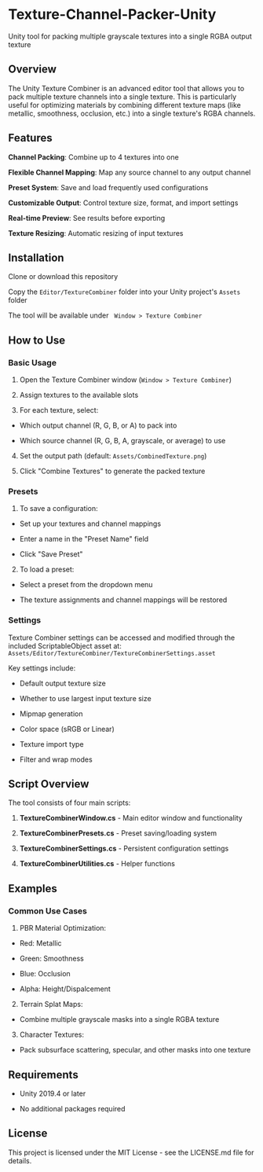 # Texture-Channel-Packer-Unity
 Unity tool for packing multiple grayscale textures into a single RGBA output texture

## Overview
The Unity Texture Combiner is an advanced editor tool that allows you to pack multiple texture channels into a single texture. This is particularly useful for optimizing materials by combining different texture maps (like metallic, smoothness, occlusion, etc.) into a single texture's RGBA channels.

## Features
**Channel Packing**: Combine up to 4 textures into one

**Flexible Channel Mapping**: Map any source channel to any output channel

**Preset System**: Save and load frequently used configurations

**Customizable Output**: Control texture size, format, and import settings

**Real-time Preview**: See results before exporting

**Texture Resizing**: Automatic resizing of input textures

## Installation
Clone or download this repository

Copy the ``Editor/TextureCombiner`` folder into your Unity project's ``Assets`` folder

The tool will be available under `` Window > Texture Combiner``

## How to Use
### Basic Usage
1. Open the Texture Combiner window (``Window > Texture Combiner``)

2. Assign textures to the available slots

3. For each texture, select:

 - Which output channel (R, G, B, or A) to pack into

 - Which source channel (R, G, B, A, grayscale, or average) to use

4. Set the output path (default: ``Assets/CombinedTexture.png``)

5. Click "Combine Textures" to generate the packed texture

### Presets
1. To save a configuration:

 - Set up your textures and channel mappings

 - Enter a name in the "Preset Name" field

 - Click "Save Preset"

2. To load a preset:

 - Select a preset from the dropdown menu

 - The texture assignments and channel mappings will be restored

### Settings
Texture Combiner settings can be accessed and modified through the included ScriptableObject asset at:
```Assets/Editor/TextureCombiner/TextureCombinerSettings.asset```

Key settings include:

- Default output texture size

- Whether to use largest input texture size

- Mipmap generation

- Color space (sRGB or Linear)

- Texture import type

- Filter and wrap modes

## Script Overview
The tool consists of four main scripts:

1. **TextureCombinerWindow.cs** - Main editor window and functionality

2. **TextureCombinerPresets.cs** - Preset saving/loading system

3. **TextureCombinerSettings.cs** - Persistent configuration settings

4. **TextureCombinerUtilities.cs** - Helper functions

## Examples
### Common Use Cases
1. PBR Material Optimization:

- Red: Metallic

- Green: Smoothness

- Blue: Occlusion

- Alpha: Height/Dispalcement

2. Terrain Splat Maps:

- Combine multiple grayscale masks into a single RGBA texture

3. Character Textures:

- Pack subsurface scattering, specular, and other masks into one texture

## Requirements
- Unity 2019.4 or later

- No additional packages required

## License
This project is licensed under the MIT License - see the LICENSE.md file for details.
